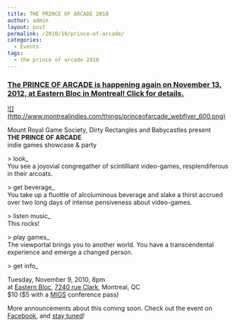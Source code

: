 ```yaml
---
title: THE PRINCE OF ARCADE 2010
author: admin
layout: post
permalink: /2010/10/prince-of-arcade/
categories:
  - Events
tags:
  - the prince of arcade 2010
---
```

<h3><a href="{{ site.baseurl }}/2012/11/prince-of-arcade-2/">The PRINCE OF ARCADE is happening again on November 13, 2012, at Eastern Bloc in Montreal! Click for details.</a></h3>
<p><a href="http://www.montrealindies.com/things/princeofarcade_webflyer_large.png">![](http://www.montrealindies.com/things/princeofarcade_webflyer_600.png)</a></p>
<p>Mount Royal Game Society, Dirty Rectangles and Babycastles present<br />
<strong>THE PRINCE OF ARCADE</strong><br />
indie games showcase &amp; party</p>
<p>&gt; look_<br />
You see a joyovial congregather of scintilliant video-games, resplendiferous in their arcoats.</p>
<p>&gt; get beverage_<br />
You take up a fluottle of alcoluminous beverage and slake a thirst accrued over two long days of intense pensiveness about video-games.</p>
<p>&gt; listen music_<br />
This rocks!</p>
<p>&gt; play games_<br />
The viewportal brings you to another world. You have a transcendental experience and emerge a changed person.</p>
<p>&gt; get info_</p>
<p>Tuesday, November 9, 2010, 8pm<br />
at <a href="http://www.easternbloc.ca">Eastern Bloc</a>, <a href="http://goo.gl/iGVh">7240 rue Clark</a>, Montreal, QC<br />
$10 ($5 with a <a href="http://sijm.ca/2010/">MIGS</a> conference pass)</p>
<p>More announcements about this coming soon. Check out the event on <a href="https://www.facebook.com/event.php?eid=105843569482947">Facebook</a>, and <a href="http://www.montrealindies.com/?tag=the-prince-of-arcade">stay tuned</a>!</p>
